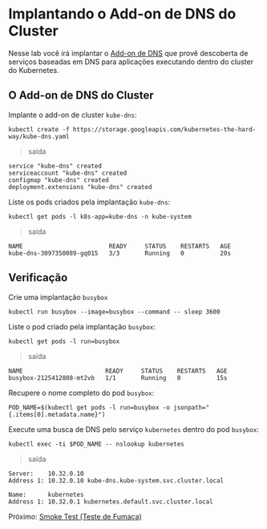# Implantando o Add-on de DNS do Cluster

Nesse lab você irá implantar o [Add-on de DNS](https://kubernetes.io/docs/concepts/services-networking/dns-pod-service/) que provê descoberta de serviços baseadas em DNS para aplicações executando dentro do cluster do Kubernetes.

## O Add-on de DNS do Cluster

Implante o add-on de cluster `kube-dns`:

```
kubectl create -f https://storage.googleapis.com/kubernetes-the-hard-way/kube-dns.yaml
```

> saída

```
service "kube-dns" created
serviceaccount "kube-dns" created
configmap "kube-dns" created
deployment.extensions "kube-dns" created
```

Liste os pods criados pela implantação `kube-dns`:

```
kubectl get pods -l k8s-app=kube-dns -n kube-system
```

> saída

```
NAME                        READY     STATUS    RESTARTS   AGE
kube-dns-3097350089-gq015   3/3       Running   0          20s
```

## Verificação

Crie uma implantação `busybox`

```
kubectl run busybox --image=busybox --command -- sleep 3600
```

Liste o pod criado pela implantação `busybox`:

```
kubectl get pods -l run=busybox
```

> saída

```
NAME                       READY     STATUS    RESTARTS   AGE
busybox-2125412808-mt2vb   1/1       Running   0          15s
```

Recupere o nome completo do pod `busybox`:

```
POD_NAME=$(kubectl get pods -l run=busybox -o jsonpath="{.items[0].metadata.name}")
```

Execute uma busca de DNS pelo serviço `kubernetes`  dentro do pod `busybox`:

```
kubectl exec -ti $POD_NAME -- nslookup kubernetes
```

> saída

```
Server:    10.32.0.10
Address 1: 10.32.0.10 kube-dns.kube-system.svc.cluster.local

Name:      kubernetes
Address 1: 10.32.0.1 kubernetes.default.svc.cluster.local
```

Próximo: [Smoke Test (Teste de Fumaça)](13-smoke-test.md)

